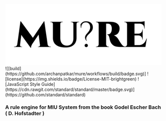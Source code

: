 <img src="./mure.png" />
![[build](https://github.com/archanpatkar/mure/workflows/build/badge.svg)]
![license](https://img.shields.io/badge/License-MIT-brightgreen) 
![JavaScript Style Guide](https://cdn.rawgit.com/standard/standard/master/badge.svg)](https://github.com/standard/standard)

### A rule engine for MIU System from the book **Godel Escher Bach ( D. Hofstadter )**
